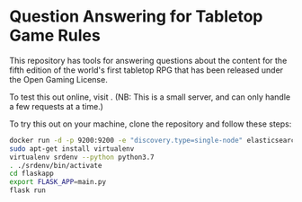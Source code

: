 # Question Answering for Tabletop Game Rules

This repository has tools for answering questions about the content for the fifth edition of the world's first tabletop RPG that has been released under the Open Gaming License.

To test this out online, visit <website>. (NB: This is a small server, and can only handle a few requests at a time.)

To try this out on your machine, clone the repository and follow these steps:

```bash
docker run -d -p 9200:9200 -e "discovery.type=single-node" elasticsearch:7.6.2
sudo apt-get install virtualenv
virtualenv srdenv --python python3.7
. ./srdenv/bin/activate
cd flaskapp
export FLASK_APP=main.py
flask run
```
